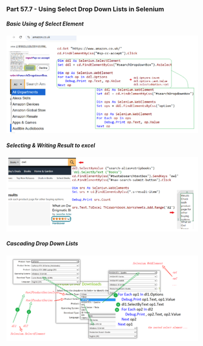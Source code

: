 ### Part 57.7 - Using Select Drop Down Lists in Selenium

##### Basic Using of Select Element 

![bssel](../images/bssel.PNG)

##### Selecting & Writing Result to excel

![wtexl](../images/wtexl.PNG)

##### Cascading Drop Down Lists

![PixPin_2025-07-25_21-49-40](../images/PixPin_2025-07-25_21-49-40.png)
